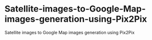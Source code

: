 # Satellite-images-to-Google-Map-images-generation-using-Pix2Pix
Satellite images to Google Map images generation using Pix2Pix
